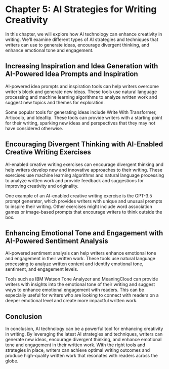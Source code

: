 Chapter 5: AI Strategies for Writing Creativity
===============================================

In this chapter, we will explore how AI technology can enhance creativity in writing. We'll examine different types of AI strategies and techniques that writers can use to generate ideas, encourage divergent thinking, and enhance emotional tone and engagement.

Increasing Inspiration and Idea Generation with AI-Powered Idea Prompts and Inspiration
---------------------------------------------------------------------------------------

AI-powered idea prompts and inspiration tools can help writers overcome writer's block and generate new ideas. These tools use natural language processing and machine learning algorithms to analyze written work and suggest new topics and themes for exploration.

Some popular tools for generating ideas include Write With Transformer, Articoolo, and Ideaflip. These tools can provide writers with a starting point for their writing, sparking new ideas and perspectives that they may not have considered otherwise.

Encouraging Divergent Thinking with AI-Enabled Creative Writing Exercises
-------------------------------------------------------------------------

AI-enabled creative writing exercises can encourage divergent thinking and help writers develop new and innovative approaches to their writing. These exercises use machine learning algorithms and natural language processing to analyze written work and provide feedback and suggestions for improving creativity and originality.

One example of an AI-enabled creative writing exercise is the GPT-3.5 prompt generator, which provides writers with unique and unusual prompts to inspire their writing. Other exercises might include word association games or image-based prompts that encourage writers to think outside the box.

Enhancing Emotional Tone and Engagement with AI-Powered Sentiment Analysis
--------------------------------------------------------------------------

AI-powered sentiment analysis can help writers enhance emotional tone and engagement in their written work. These tools use natural language processing to analyze written content and identify emotional tone, sentiment, and engagement levels.

Tools such as IBM Watson Tone Analyzer and MeaningCloud can provide writers with insights into the emotional tone of their writing and suggest ways to enhance emotional engagement with readers. This can be especially useful for writers who are looking to connect with readers on a deeper emotional level and create more impactful written work.

Conclusion
----------

In conclusion, AI technology can be a powerful tool for enhancing creativity in writing. By leveraging the latest AI strategies and techniques, writers can generate new ideas, encourage divergent thinking, and enhance emotional tone and engagement in their written work. With the right tools and strategies in place, writers can achieve optimal writing outcomes and produce high-quality written work that resonates with readers across the globe.
